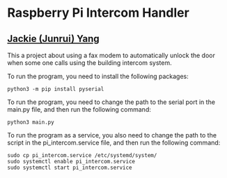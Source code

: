 Raspberry Pi Intercom Handler
============================
[Jackie (Junrui) Yang](https://jackieyang.me)
----------------------------

This a project about using a fax modem to automatically unlock the door when some one calls using the building intercom system.

To run the program, you need to install the following packages:
```
python3 -m pip install pyserial
```

To run the program, you need to change the path to the serial port in the main.py file, and then run the following command:
```
python3 main.py
```

To run the program as a service, you also need to change the path to the script in the pi_intercom.service file, and then run the following command:
```
sudo cp pi_intercom.service /etc/systemd/system/
sudo systemctl enable pi_intercom.service
sudo systemctl start pi_intercom.service
```
